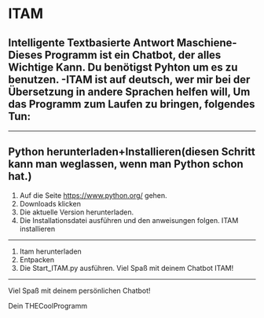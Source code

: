 # ITAM
Intelligente Textbasierte Antwort Maschiene- Dieses Programm ist ein Chatbot, der alles Wichtige Kann. Du benötigst Pyhton um es zu benutzen.
-ITAM ist auf deutsch, wer mir bei der Übersetzung in andere Sprachen helfen will, 
Um das Programm zum Laufen zu bringen, folgendes Tun:
-----------------------------------------------------
-----------------------------------------------------
Python herunterladen+Installieren(diesen Schritt kann man weglassen, wenn man Python schon hat.)
-------------------------------------------------------------------------------------------------------
1. Auf die Seite https://www.python.org/ gehen.
2. Downloads klicken
3. Die aktuelle Version herunterladen.
4. Die Installationsdatei ausführen und den anweisungen folgen.
ITAM installieren
------------------------------------------------------------------
1. Itam herunterladen
2. Entpacken
3. Die Start_ITAM.py ausführen.
Viel Spaß mit deinem Chatbot ITAM!
-------------------------------------------------------------------

Viel Spaß mit deinem persönlichen Chatbot!

Dein THECoolProgramm
